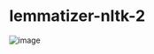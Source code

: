 # lemmatizer-nltk-2

![image](https://user-images.githubusercontent.com/68773015/154032267-93e01ba3-39f6-4da2-91d3-452f555beff6.png)
